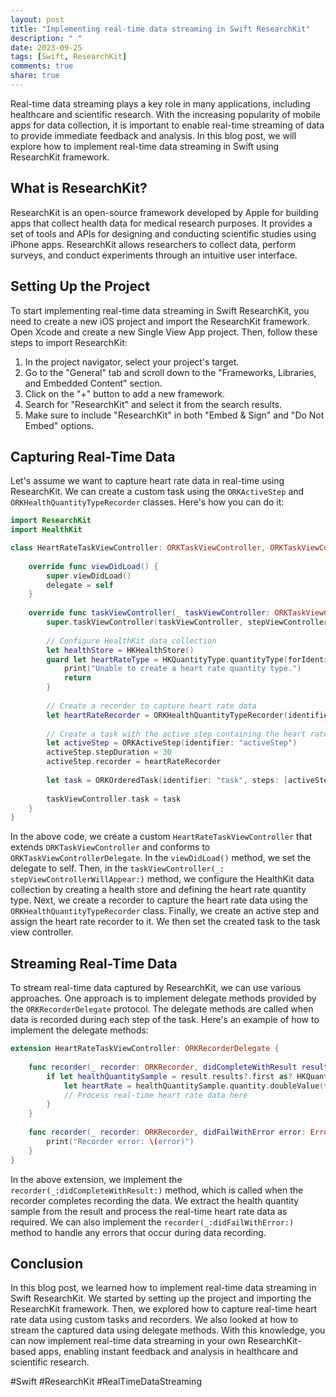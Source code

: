 ```yaml
---
layout: post
title: "Implementing real-time data streaming in Swift ResearchKit"
description: " "
date: 2023-09-25
tags: [Swift, ResearchKit]
comments: true
share: true
---
```


Real-time data streaming plays a key role in many applications, including healthcare and scientific research. With the increasing popularity of mobile apps for data collection, it is important to enable real-time streaming of data to provide immediate feedback and analysis. In this blog post, we will explore how to implement real-time data streaming in Swift using ResearchKit framework.

## What is ResearchKit?

ResearchKit is an open-source framework developed by Apple for building apps that collect health data for medical research purposes. It provides a set of tools and APIs for designing and conducting scientific studies using iPhone apps. ResearchKit allows researchers to collect data, perform surveys, and conduct experiments through an intuitive user interface.

## Setting Up the Project

To start implementing real-time data streaming in Swift ResearchKit, you need to create a new iOS project and import the ResearchKit framework. Open Xcode and create a new Single View App project. Then, follow these steps to import ResearchKit:

1. In the project navigator, select your project's target.
2. Go to the "General" tab and scroll down to the "Frameworks, Libraries, and Embedded Content" section.
3. Click on the "+" button to add a new framework.
4. Search for "ResearchKit" and select it from the search results.
5. Make sure to include "ResearchKit" in both "Embed & Sign" and "Do Not Embed" options.

## Capturing Real-Time Data

Let's assume we want to capture heart rate data in real-time using ResearchKit. We can create a custom task using the `ORKActiveStep` and `ORKHealthQuantityTypeRecorder` classes. Here's how you can do it:

```swift
import ResearchKit
import HealthKit

class HeartRateTaskViewController: ORKTaskViewController, ORKTaskViewControllerDelegate {
    
    override func viewDidLoad() {
        super.viewDidLoad()
        delegate = self
    }
    
    override func taskViewController(_ taskViewController: ORKTaskViewController, stepViewControllerWillAppear stepViewController: ORKStepViewController) {
        super.taskViewController(taskViewController, stepViewControllerWillAppear: stepViewController)
        
        // Configure HealthKit data collection
        let healthStore = HKHealthStore()
        guard let heartRateType = HKQuantityType.quantityType(forIdentifier: .heartRate) else {
            print("Unable to create a heart rate quantity type.")
            return
        }
        
        // Create a recorder to capture heart rate data
        let heartRateRecorder = ORKHealthQuantityTypeRecorder(identifier: "heartRateRecorder", quantityType: heartRateType, unit: HKUnit(from: "count/min"), healthStore: healthStore)
        
        // Create a task with the active step containing the heart rate recorder
        let activeStep = ORKActiveStep(identifier: "activeStep")
        activeStep.stepDuration = 30
        activeStep.recorder = heartRateRecorder
        
        let task = ORKOrderedTask(identifier: "task", steps: [activeStep])
        
        taskViewController.task = task
    }
}
```

In the above code, we create a custom `HeartRateTaskViewController` that extends `ORKTaskViewController` and conforms to `ORKTaskViewControllerDelegate`. In the `viewDidLoad()` method, we set the delegate to self. Then, in the `taskViewController(_: stepViewControllerWillAppear:)` method, we configure the HealthKit data collection by creating a health store and defining the heart rate quantity type. Next, we create a recorder to capture the heart rate data using the `ORKHealthQuantityTypeRecorder` class. Finally, we create an active step and assign the heart rate recorder to it. We then set the created task to the task view controller.

## Streaming Real-Time Data

To stream real-time data captured by ResearchKit, we can use various approaches. One approach is to implement delegate methods provided by the `ORKRecorderDelegate` protocol. The delegate methods are called when data is recorded during each step of the task. Here's an example of how to implement the delegate methods:

```swift
extension HeartRateTaskViewController: ORKRecorderDelegate {
    
    func recorder(_ recorder: ORKRecorder, didCompleteWithResult result: ORKResult) {
        if let healthQuantitySample = result.results?.first as? HKQuantitySample {
            let heartRate = healthQuantitySample.quantity.doubleValue(for: HKUnit(from: "count/min"))
            // Process real-time heart rate data here
        }
    }
    
    func recorder(_ recorder: ORKRecorder, didFailWithError error: Error) {
        print("Recorder error: \(error)")
    }
}
```

In the above extension, we implement the `recorder(_:didCompleteWithResult:)` method, which is called when the recorder completes recording the data. We extract the health quantity sample from the result and process the real-time heart rate data as required. We can also implement the `recorder(_:didFailWithError:)` method to handle any errors that occur during data recording.

## Conclusion

In this blog post, we learned how to implement real-time data streaming in Swift ResearchKit. We started by setting up the project and importing the ResearchKit framework. Then, we explored how to capture real-time heart rate data using custom tasks and recorders. We also looked at how to stream the captured data using delegate methods. With this knowledge, you can now implement real-time data streaming in your own ResearchKit-based apps, enabling instant feedback and analysis in healthcare and scientific research.

#Swift #ResearchKit #RealTimeDataStreaming